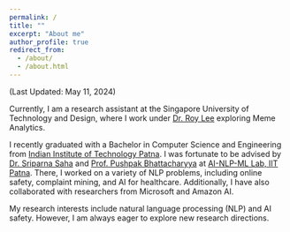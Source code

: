```yaml
---
permalink: /
title: ""
excerpt: "About me"
author_profile: true
redirect_from: 
  - /about/
  - /about.html
---
```


<p>(Last Updated: May 11, 2024)</p>

<p> Currently, I am a research assistant at the Singapore University of Technology and Design, where I work under <a href="https://info.roylee.sg/">Dr. Roy Lee</a> exploring Meme Analytics.</p>

<p> I recently graduated with a Bachelor in Computer Science and Engineering from <a href="https://www.iitp.ac.in/">Indian Institute of Technology Patna</a>. I was fortunate to be advised by <a href="https://www.iitp.ac.in/~sriparna/">Dr. Sriparna Saha</a> and <a href="https://www.cse.iitb.ac.in/~pb/">Prof. Pushpak Bhattacharyya</a> at <a href="https://www.iitp.ac.in/~ai-nlp-ml/">AI-NLP-ML Lab, IIT Patna</a>. There, I worked on a variety of NLP problems, including online safety, complaint mining, and AI for healthcare. Additionally, I have also collaborated with researchers from Microsoft and Amazon AI. </p>

<p>My research interests include natural language processing (NLP) and AI safety. However, I am always eager to explore new research directions.</p> 

